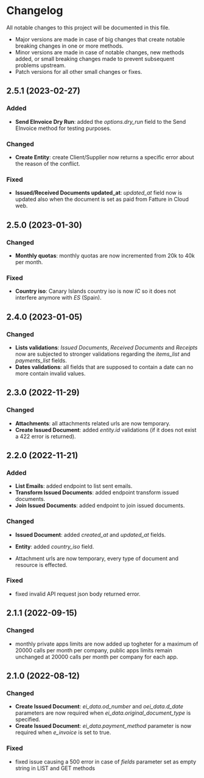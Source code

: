 # Changelog

All notable changes to this project will be documented in this file.
* Major versions are made in case of big changes that create notable breaking changes in one or more methods.
* Minor versions are made in case of notable changes, new methods added, or small breaking changes made to prevent subsequent problems upstream.
* Patch versions for all other small changes or fixes.

## 2.5.1 (2023-02-27)

### Added

* **Send EInvoice Dry Run**: added the *options.dry_run* field to the Send EInvoice method for testing purposes.

### Changed

* **Create Entity**: create Client/Supplier now returns a specific error about the reason of the conflict.

### Fixed

* **Issued/Received Documents updated_at**: *updated_at* field now is updated also when the document is set as paid from Fatture in Cloud web.

## 2.5.0 (2023-01-30)

### Changed

* **Monthly quotas**: monthly quotas are now incremented from 20k to 40k per month.

### Fixed

* **Country iso**: Canary Islands country iso is now *IC* so it does not interfere anymore with *ES* (Spain).

## 2.4.0 (2023-01-05)

### Changed

* **Lists validations**: *Issued Documents*, *Received Documents* and *Receipts* now are subjected to stronger validations regarding the *items_list* and *payments_list* fields.
* **Dates validations**: all fields that are supposed to contain a date can no more contain invalid values.

## 2.3.0 (2022-11-29)

### Changed

* **Attachments**: all attachments related urls are now temporary.
* **Create Issued Document**: added *entity.id* validations (if it does not exist a 422 error is returned).

## 2.2.0 (2022-11-21)

### Added

* **List Emails**: added endpoint to list sent emails.
* **Transform Issued Documents**: added endpoint transform issued documents.
* **Join Issued Documents**: added endpoint to join issued documents.

### Changed

* **Issued Document**: added *created_at* and *updated_at* fields.
* **Entity**: added *country_iso* field.

* Attachment urls are now temporary, every type of document and resource is effected.

### Fixed

* fixed invalid API request json body returned error.

## 2.1.1 (2022-09-15)

### Changed

* monthly private apps limits are now added up togheter for a maximum of 20000 calls per month per company, public apps limits remain unchanged at 20000 calls per month per company for each app.

## 2.1.0 (2022-08-12)

### Changed

* **Create Issued Document**: *ei_data.od_number* and *oei_data.d_date* parameters are now required when *ei_data.original_document_type* is specified.
* **Create Issued Document**: *ei_data.payment_method* parameter is now required when *e_invoice* is set to true.

### Fixed

* fixed issue causing a 500 error in case of *fields* parameter set as empty string in LIST and GET methods
